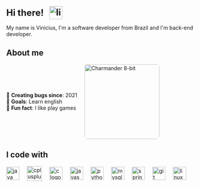 <h1 style="margin: 0; font-size: 24px; display: flex; align-items: center;">
  Hi there! 
  <a href="https://www.linkedin.com/in/viniimiguel" target="_blank" style="margin-left: 15px;">
    <img src="https://img.shields.io/static/v1?message=LinkedIn&logo=linkedin&label=&color=0077B5&logoColor=white&labelColor=&style=for-the-badge" height="35" alt="linkedin logo" />
  </a>
</h1>

<p align="left">
  My name is Vinicius, I'm a software developer from Brazil and I'm back-end developer.
</p>

<h2 align="left">About me</h2>

<div style="display: flex; align-items: center; gap: 20px; flex-wrap: wrap;">
  <!-- About Me Content -->
  <div>
    <p align="left">
      👾 <b>Creating bugs since</b>: 2021<br>
      🎯 <b>Goals</b>: Learn english<br>
      🎲 <b>Fun fact</b>: I like play games
    </p>
  </div>
  <!-- 8-bit Charmander GIF -->
  <img
    src="https://github.com/viniimiguel/viniimiguel/assets/144070822/9b13b431-e075-4b56-bf1d-c84328f02add"
    alt="Charmander 8-bit"
    style="height: 200px; border-radius: 8px;"
  />
</div>

<h2 align="left">I code with</h2>

<div align="left" style="display: flex; flex-wrap: wrap; gap: 20px; align-items: center;">
    <img src="https://cdn.jsdelivr.net/gh/devicons/devicon/icons/java/java-original.svg" height="35" alt="java logo" />
    <img src="https://cdn.jsdelivr.net/gh/devicons/devicon/icons/cplusplus/cplusplus-original.svg" height="40" alt="cplusplus logo"  />
    <img src="https://cdn.jsdelivr.net/gh/devicons/devicon/icons/c/c-original.svg" height="35" alt="c logo" />
    <img src="https://cdn.jsdelivr.net/gh/devicons/devicon/icons/javascript/javascript-original.svg" height="35" alt="javascript logo" />
    <img src="https://cdn.jsdelivr.net/gh/devicons/devicon/icons/python/python-original.svg" height="35" alt="python logo" />
    <img src="https://cdn.jsdelivr.net/gh/devicons/devicon/icons/mysql/mysql-original.svg" height="35" alt="mysql logo" />
    <img src="https://cdn.jsdelivr.net/gh/devicons/devicon/icons/spring/spring-original.svg" height="35" alt="spring logo" />
    <img src="https://cdn.jsdelivr.net/gh/devicons/devicon/icons/git/git-original.svg" height="35" alt="git logo" />
    <img src="https://cdn.simpleicons.org/linux/FCC624" height="35" alt="linux logo" />
</div>


